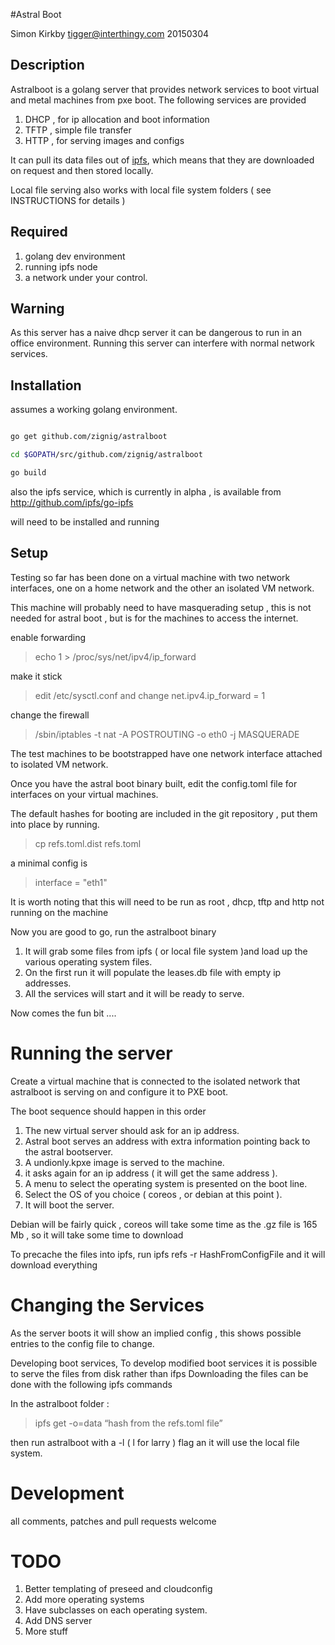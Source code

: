 #Astral Boot

Simon Kirkby 
tigger@interthingy.com
20150304

## Description 

Astralboot is a golang server that provides network services to boot virtual and metal machines from pxe boot.
The following services are provided

1. DHCP , for ip allocation and boot information
2. TFTP , simple file transfer
3. HTTP , for serving images and configs

It can pull its data files out of [ipfs](http://ipfs.io/), which means that they are downloaded on request and then stored locally.

Local file serving also works with local file system folders ( see INSTRUCTIONS for details )

## Required 

1. golang dev environment
2. running ipfs node
3. a network under your control.

## Warning

As this server has a naive dhcp server it can be dangerous to run in an office environment. Running this server can interfere with normal network services. 

## Installation

assumes a working golang environment.

```sh

go get github.com/zignig/astralboot

cd $GOPATH/src/github.com/zignig/astralboot

go build
```

also the ipfs service, which is currently  in alpha , is available from http://github.com/ipfs/go-ipfs

will need to be installed and running 

## Setup 

Testing so far has been done on a virtual machine with two network interfaces, one on a home network and the other an isolated VM network.

This machine will probably need to have masquerading setup , this is not needed for astral boot , but is for the machines to access the internet.

enable forwarding 

>echo 1 > /proc/sys/net/ipv4/ip_forward

make it stick 

>edit /etc/sysctl.conf  and change  net.ipv4.ip_forward = 1

change the firewall 

>/sbin/iptables -t nat -A POSTROUTING -o eth0 -j MASQUERADE

The test machines to be bootstrapped have one network interface attached to isolated VM network.

Once you have the astral boot binary built, edit the config.toml file for interfaces on your virtual machines.

The default hashes for booting are included in the git repository , put them into place by running.

> cp refs.toml.dist refs.toml

a minimal config is

>interface = "eth1"


It is worth noting that this will need to be run as root , dhcp, tftp and http not running on the machine

Now you are good to go, run the astralboot binary

1. It will grab some files from ipfs ( or local file system )and load up the various operating system files.
2. On the first run it will populate the leases.db file with empty ip addresses.
3. All the services will start and it will be ready to serve.

Now comes the fun bit ....

# Running the server

Create a virtual machine that is connected to the isolated network that astralboot is serving on and configure it to PXE boot.

The boot sequence should happen in this order

1. The new virtual server should ask for an ip address.
2. Astral boot serves an address with extra information pointing back to the astral bootserver.
3. A undionly.kpxe image is served to the machine.
4. it asks again for an ip address ( it will get the same address ).
5. A menu to select the operating system is presented on the boot line.
6. Select the OS of you choice ( coreos , or debian at this point ).
7. It will boot the server.

Debian will be fairly quick , coreos will take some time as the .gz file is 165 Mb , so it will take some time to download 

To precache the files into ipfs, run  ipfs refs -r HashFromConfigFile and it will download everything

# Changing the Services

As the server boots it will show an implied config , this shows possible entries to the config file to change.

Developing boot services, To develop modified boot services it is possible to serve the files from disk rather than ifps 
Downloading the files can be done with the following ipfs commands

In the astralboot folder : 

>ipfs get -o=data “hash from the refs.toml file”

then run astralboot with a -l ( l for larry ) flag an it will use the local file system.

# Development

all comments, patches and pull requests welcome

# TODO 

1. Better templating of preseed and cloudconfig
2. Add more operating systems
3. Have subclasses on each operating system.
4. Add DNS server 
5. More stuff



